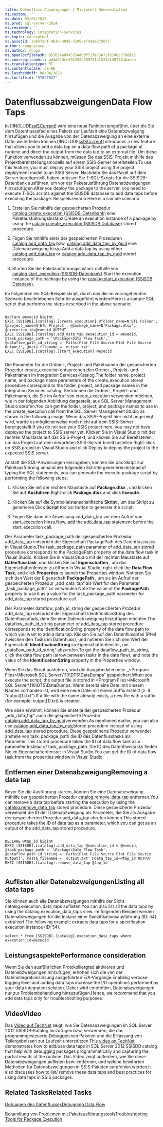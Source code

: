 ```yaml
---
title: Datenfluss Abzweigungen | Microsoft-Dokumentation
ms.custom: ''
ms.date: 03/06/2017
ms.prod: sql-server-2014
ms.reviewer: ''
ms.technology: integration-services
ms.topic: conceptual
ms.assetid: 2d847adf-4b3d-4949-a195-ef43de275077
author: chugugrace
ms.author: chugu
ms.openlocfilehash: 053b34add45354d0df71fa73a72f8786cc706d15
ms.sourcegitcommit: ad4d92dce894592a259721a1571b1d8736abacdb
ms.translationtype: MT
ms.contentlocale: de-DE
ms.lasthandoff: 08/04/2020
ms.locfileid: "87697037"
---
```

# <a name="data-flow-taps"></a><span data-ttu-id="1bde3-102">Datenflussabzweigungen</span><span class="sxs-lookup"><span data-stu-id="1bde3-102">Data Flow Taps</span></span>
  <span data-ttu-id="1bde3-103">In [!INCLUDE[ssISCurrent](../includes/ssiscurrent-md.md)] wird eine neue Funktion eingeführt, über die Sie dem Datenflusspfad eines Pakets zur Laufzeit eine Datenabzweigung hinzufügen und die Ausgabe von der Datenabzweigung an eine externe Datei weiterleiten können.</span><span class="sxs-lookup"><span data-stu-id="1bde3-103">[!INCLUDE[ssISCurrent](../includes/ssiscurrent-md.md)] introduces a new feature that allows you to add a data tap on a data flow path of a package at runtime and direct the output from the data tap to an external file.</span></span> <span data-ttu-id="1bde3-104">Um diese Funktion verwenden zu können, müssen Sie das SSIS-Projekt mithilfe des Projektbereitstellungsmodells auf einem SSIS-Server bereitstellen.</span><span class="sxs-lookup"><span data-stu-id="1bde3-104">To use this feature, you must deploy your SSIS project using the project deployment model to an SSIS Server.</span></span> <span data-ttu-id="1bde3-105">Nachdem Sie das Paket auf dem Server bereitgestellt haben, müssen Sie T-SQL-Skripts für die SSISDB-Datenbank ausführen, um vor der Paketausführung Datenabzweigungen hinzuzufügen.</span><span class="sxs-lookup"><span data-stu-id="1bde3-105">After you deploy the package to the server, you need to execute T-SQL scripts against the SSISDB database to add data taps before executing the package.</span></span> <span data-ttu-id="1bde3-106">Beispielszenario:</span><span class="sxs-lookup"><span data-stu-id="1bde3-106">Here is a sample scenario:</span></span>  
  
1.  <span data-ttu-id="1bde3-107">Erstellen Sie mithilfe der gespeicherten Prozedur [catalog.create_execution &#40;SSISDB-Datenbank&#41;](/sql/integration-services/system-stored-procedures/catalog-create-execution-ssisdb-database) eine Paketausführungsinstanz.</span><span class="sxs-lookup"><span data-stu-id="1bde3-107">Create an execution instance of a package by using the [catalog.create_execution &#40;SSISDB Database&#41;](/sql/integration-services/system-stored-procedures/catalog-create-execution-ssisdb-database) stored procedure.</span></span>  
  
2.  <span data-ttu-id="1bde3-108">Fügen Sie mithilfe einer der gespeicherten Prozeduren [catalog.add_data_tap](/sql/integration-services/system-stored-procedures/catalog-add-data-tap) bzw. [catalog.add_data_tap_by_guid](/sql/integration-services/system-stored-procedures/catalog-add-data-tap-by-guid) eine Datenabzweigung hinzu.</span><span class="sxs-lookup"><span data-stu-id="1bde3-108">Add a data tap by using either [catalog.add_data_tap](/sql/integration-services/system-stored-procedures/catalog-add-data-tap) or [catalog.add_data_tap_by_guid](/sql/integration-services/system-stored-procedures/catalog-add-data-tap-by-guid) stored procedure.</span></span>  
  
3.  <span data-ttu-id="1bde3-109">Starten Sie die Paketausführungsinstanz mithilfe von [catalog.start_execution &#40;SSISDB-Datenbank&#41;](/sql/integration-services/system-stored-procedures/catalog-start-execution-ssisdb-database).</span><span class="sxs-lookup"><span data-stu-id="1bde3-109">Start the execution instance of the package by using the [catalog.start_execution &#40;SSISDB Database&#41;](/sql/integration-services/system-stored-procedures/catalog-start-execution-ssisdb-database).</span></span>  
  
 <span data-ttu-id="1bde3-110">Im Folgenden ein SQL-Beispielskript, durch das die im vorangehenden Szenario beschriebenen Schritte ausgeführt werden:</span><span class="sxs-lookup"><span data-stu-id="1bde3-110">Here is a sample SQL script that performs the steps described in the above scenario:</span></span>  
  
```  
  
Declare @execid bigint  
EXEC [SSISDB].[catalog].[create_execution] @folder_name=N'ETL Folder', @project_name=N'ETL Project', @package_name=N'Package.dtsx', @execution_id=@execid OUTPUT  
EXEC [SSISDB].[catalog].add_data_tap @execution_id = @execid, @task_package_path = '\Package\Data Flow Task', @dataflow_path_id_string = 'Paths[Flat File Source.Flat File Source Output]', @data_filename = 'output.txt'  
EXEC [SSISDB].[catalog].[start_execution] @execid  
  
```  
  
 <span data-ttu-id="1bde3-111">Die Parameter für die Ordner-, Projekt- und Paketnamen der gespeicherten Prozedur create_execution entsprechen den Ordner-, Projekt- und Paketnamen im Integration Services-Katalog.</span><span class="sxs-lookup"><span data-stu-id="1bde3-111">The folder name, project name, and package name parameters of the create_execution stored procedure correspond to the folder, project, and package names in the Integration Services catalog.</span></span> <span data-ttu-id="1bde3-112">Sie können die Ordner-, Projekt- und Paketnamen, die Sie im Aufruf von create_execution verwenden möchten, wie in der folgenden Abbildung dargestellt, aus SQL Server Management Studio abrufen.</span><span class="sxs-lookup"><span data-stu-id="1bde3-112">You can get the folder, project, and package names to use in the create_execution call from the SQL Server Management Studio as shown in the following image.</span></span> <span data-ttu-id="1bde3-113">Wenn das SSIS-Projekt hier nicht angezeigt wird, wurde es möglicherweise noch nicht auf dem SSIS-Server bereitgestellt.</span><span class="sxs-lookup"><span data-stu-id="1bde3-113">If you do not see your SSIS project here, you may not have deployed the project to SSIS server yet.</span></span> <span data-ttu-id="1bde3-114">Klicken Sie in Visual Studio mit der rechten Maustaste auf das SSIS-Projekt, und klicken Sie auf Bereitstellen, um das Projekt auf dem erwarteten SSIS-Server bereitzustellen.</span><span class="sxs-lookup"><span data-stu-id="1bde3-114">Right-click on SSIS project in Visual Studio and click Deploy to deploy the project to the expected SSIS server.</span></span>  
  
 <span data-ttu-id="1bde3-115">Anstatt die SQL-Anweisungen einzugeben, können Sie das Skript zur Paketausführung anhand der folgenden Schritte generieren:</span><span class="sxs-lookup"><span data-stu-id="1bde3-115">Instead of typing the SQL statements, you can generate the execute package script by performing the following steps:</span></span>  
  
1.  <span data-ttu-id="1bde3-116">Klicken Sie mit der rechten Maustaste auf **Package.dtsx** , und klicken Sie auf **Ausführen**.</span><span class="sxs-lookup"><span data-stu-id="1bde3-116">Right-click **Package.dtsx** and click **Execute**.</span></span>  
  
2.  <span data-ttu-id="1bde3-117">Klicken Sie auf die Symbolleistenschaltfläche **Skript** , um das Skript zu generieren.</span><span class="sxs-lookup"><span data-stu-id="1bde3-117">Click **Script** toolbar button to generate the script.</span></span>  
  
3.  <span data-ttu-id="1bde3-118">Fügen Sie dann die Anweisung add_data_tap vor dem Aufruf von start_execution hinzu.</span><span class="sxs-lookup"><span data-stu-id="1bde3-118">Now, add the add_data_tap statement before the start_execution call.</span></span>  
  
 <span data-ttu-id="1bde3-119">Der Parameter task_package_path der gespeicherten Prozedur add_data_tap entspricht der Eigenschaft PackagePath des Datenflusstasks in Visual Studio.</span><span class="sxs-lookup"><span data-stu-id="1bde3-119">The task_package_path parameter of add_data_tap stored procedure corresponds to the PackagePath property of the data flow task in Visual Studio.</span></span> <span data-ttu-id="1bde3-120">Klicken Sie in Visual Studio mit der rechten Maustaste auf **Datenflusstask**, und klicken Sie auf **Eigenschaften** , um das Eigenschaftenfenster zu öffnen.</span><span class="sxs-lookup"><span data-stu-id="1bde3-120">In Visual Studio, right-click the **Data Flow Task**, and click **Properties** to launch the Properties window.</span></span>  <span data-ttu-id="1bde3-121">Notieren Sie sich den Wert der Eigenschaft **PackagePath** , um sie im Aufruf der gespeicherten Prozedur „add_data_tap“ als Wert für den Parameter „task_package_path“ zu verwenden.</span><span class="sxs-lookup"><span data-stu-id="1bde3-121">Note the value of the **PackagePath** property to use it as a value for the task_package_path parameter for add_data_tap stored procedure call.</span></span>  
  
 <span data-ttu-id="1bde3-122">Der Parameter dataflow_path_id_string der gespeicherten Prozedur add_data_tap entspricht der Eigenschaft IdentificationString des Datenflusspfads, dem Sie eine Datenabzweigung hinzufügen möchten.</span><span class="sxs-lookup"><span data-stu-id="1bde3-122">The dataflow_path_id_string  parameter of add_data_tap stored procedure corresponds to the IdentificationString property of the data flow path to which you want to add a data tap.</span></span> <span data-ttu-id="1bde3-123">Klicken Sie auf den Datenflusspfad (Pfeil zwischen den Tasks im Datenfluss), und notieren Sie sich den Wert der Eigenschaft **IdentificationString** im Eigenschaftenfenster, um „dataflow_path_id_string“ abzurufen.</span><span class="sxs-lookup"><span data-stu-id="1bde3-123">To get the dataflow_path_id_string, click the data flow path (arrow between tasks in the data flow), and note the value of the **IdentificationString** property in the Properties window.</span></span>  
  
 <span data-ttu-id="1bde3-124">Wenn Sie das Skript ausführen, wird die Ausgabedatei unter „\<Program Files>\Microsoft SQL Server\110\DTS\DataDumps“ gespeichert.</span><span class="sxs-lookup"><span data-stu-id="1bde3-124">When you execute the script, the output file is stored in \<Program Files>\Microsoft SQL Server\110\DTS\DataDumps.</span></span> <span data-ttu-id="1bde3-125">Wenn bereits eine Datei mit diesem Namen vorhanden ist, wird eine neue Datei mit einem Suffix erstellt (z. B. "output[1].txt").</span><span class="sxs-lookup"><span data-stu-id="1bde3-125">If a file with the name already exists, a new file with a suffix (for example: output[1].txt)  is created.</span></span>  
  
 <span data-ttu-id="1bde3-126">Wie oben erwähnt, können Sie anstelle der gespeicherten Prozedur „add_data_tap“ auch die gespeicherte Prozedur [catalog.add_data_tap_by_guid](/sql/integration-services/system-stored-procedures/catalog-add-data-tap-by-guid)verwenden.</span><span class="sxs-lookup"><span data-stu-id="1bde3-126">As mentioned earlier, you can also use [catalog.add_data_tap_by_guid](/sql/integration-services/system-stored-procedures/catalog-add-data-tap-by-guid)stored procedure instead of using add_data_tap stored procedure.</span></span> <span data-ttu-id="1bde3-127">Diese gespeicherte Prozedur verwendet anstelle von task_package_path die ID des Datenflusstasks als Parameter.</span><span class="sxs-lookup"><span data-stu-id="1bde3-127">This stored procedure takes the ID of data flow task as a parameter instead of task_package_path.</span></span> <span data-ttu-id="1bde3-128">Die ID des Datenflusstasks finden Sie im Eigenschaftenfenster in Visual Studio.</span><span class="sxs-lookup"><span data-stu-id="1bde3-128">You can get the ID of data flow task from the properties window in Visual Studio.</span></span>  
  
## <a name="removing-a-data-tap"></a><span data-ttu-id="1bde3-129">Entfernen einer Datenabzweigung</span><span class="sxs-lookup"><span data-stu-id="1bde3-129">Removing a data tap</span></span>  
 <span data-ttu-id="1bde3-130">Bevor Sie die Ausführung starten, können Sie eine Datenabzweigung mithilfe der gespeicherten Prozedur [catalog.remove_data_tap](/sql/integration-services/system-stored-procedures/catalog-remove-data-tap) entfernen.</span><span class="sxs-lookup"><span data-stu-id="1bde3-130">You can remove a data tap before starting the execution by using the [catalog.remove_data_tap](/sql/integration-services/system-stored-procedures/catalog-remove-data-tap) stored procedure.</span></span> <span data-ttu-id="1bde3-131">Diese gespeicherte Prozedur verwendet die ID der Datenabzweigung als Parameter, die Sie als Ausgabe der gespeicherten Prozedur add_data_tap abrufen können.</span><span class="sxs-lookup"><span data-stu-id="1bde3-131">This stored procedure takes the ID of data tap as a parameter, which you can get as an output of the add_data_tap stored procedure.</span></span>  
  
```  
  
DECLARE @tap_id bigint  
EXEC [SSISDB].[catalog].add_data_tap @execution_id = @execid, @task_package_path = '\Package\Data Flow Task', @dataflow_path_id_string = 'Paths[Flat File Source.Flat File Source Output]', @data_filename = 'output.txt' @data_tap_id=@tap_id OUTPUT  
EXEC [SSISDB].[catalog].remove_data_tap @tap_id  
  
```  
  
## <a name="listing-all-data-taps"></a><span data-ttu-id="1bde3-132">Auflisten aller Datenabzweigungen</span><span class="sxs-lookup"><span data-stu-id="1bde3-132">Listing all data taps</span></span>  
 <span data-ttu-id="1bde3-133">Sie können auch alle Datenabzweigungen mithilfe der Sicht catalog.execution_data_taps auflisten.</span><span class="sxs-lookup"><span data-stu-id="1bde3-133">You can also list all the data taps by using the catalog.execution_data_taps view.</span></span> <span data-ttu-id="1bde3-134">Im folgenden Beispiel werden Datenabzweigungen für die Instanz einer Spezifikationsausführung (ID: 54) extrahiert.</span><span class="sxs-lookup"><span data-stu-id="1bde3-134">The following example extracts data taps for a specification execution instance (ID: 54).</span></span>  
  
```  
select * from [SSISDB].[catalog].execution_data_taps where execution_id=@execid  
```  
  
## <a name="performance-consideration"></a><span data-ttu-id="1bde3-135">Leistungsaspekte</span><span class="sxs-lookup"><span data-stu-id="1bde3-135">Performance consideration</span></span>  
 <span data-ttu-id="1bde3-136">Wenn Sie den ausführlichen Protokolliergrad aktivieren und Datenabzweigungen hinzufügen, erhöhen sich die von der Datenintegrationslösung ausgeführten E/A-Vorgänge.</span><span class="sxs-lookup"><span data-stu-id="1bde3-136">Enabling verbose logging level and adding data taps increase the I/O operations performed by your data integration solution.</span></span> <span data-ttu-id="1bde3-137">Daher wird empfohlen, Datenabzweigungen nur zur Problembehandlung hinzuzufügen.</span><span class="sxs-lookup"><span data-stu-id="1bde3-137">Hence, we recommend that you add data taps only for troubleshooting purposes</span></span>  
  
## <a name="video"></a><span data-ttu-id="1bde3-138">Video</span><span class="sxs-lookup"><span data-stu-id="1bde3-138">Video</span></span>  
 <span data-ttu-id="1bde3-139">Das [Video auf TechNet](https://technet.microsoft.com/sqlserver/dn600163) zeigt, wie Sie Datenabzweigungen im SQL Server 2012 SSISDB-Katalog hinzufügen bzw. verwenden, die das programmgesteuerte Debuggen von Paketen und die Erfassung von Teilergebnissen zur Laufzeit unterstützen.</span><span class="sxs-lookup"><span data-stu-id="1bde3-139">This [video on TechNet](https://technet.microsoft.com/sqlserver/dn600163) demonstrates how to add/use data taps in SQL Server 2012 SSISDB catalog that help with debugging packages programmatically and capturing the partial results at the runtime.</span></span> <span data-ttu-id="1bde3-140">Das Video zeigt außerdem, wie Sie diese Datenabzweigungen auflisten bzw. entfernen, und welche bewährten Methoden für Datenabzweigungen in SSIS-Paketen empfohlen werden.</span><span class="sxs-lookup"><span data-stu-id="1bde3-140">It also discusses how to list/ remove these data taps and best practices for using data taps in SSIS packages.</span></span>  
  
## <a name="related-tasks"></a><span data-ttu-id="1bde3-141">Related Tasks</span><span class="sxs-lookup"><span data-stu-id="1bde3-141">Related Tasks</span></span>  
 [<span data-ttu-id="1bde3-142">Debuggen des Datenflusses</span><span class="sxs-lookup"><span data-stu-id="1bde3-142">Debugging Data Flow</span></span>](troubleshooting/debugging-data-flow.md)  
  
 [<span data-ttu-id="1bde3-143">Behandlung von Problemen mit Paketausführungstools</span><span class="sxs-lookup"><span data-stu-id="1bde3-143">Troubleshooting Tools for Package Execution</span></span>](troubleshooting/troubleshooting-tools-for-package-execution.md)  
  
  
